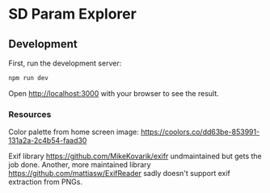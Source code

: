 # SD Param Explorer


## Development

First, run the development server:

```bash
npm run dev
```

Open [http://localhost:3000](http://localhost:3000) with your browser to see the result.

### Resources

Color palette from home screen image: https://coolors.co/dd63be-853991-131a2a-2c4b54-faad30 

Exif library https://github.com/MikeKovarik/exifr undmaintained but gets the job done. Another, more maintained library https://github.com/mattiasw/ExifReader sadly doesn't support exif extraction from PNGs.
